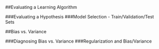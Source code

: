 ##Evaluating a Learning Algorithm

###Evaluating a Hypothesis
###Model Selection - Train/Validation/Test Sets

##Bias vs. Variance

###Diagnosing Bias vs. Variance
###Regularization and Bias/Variance

